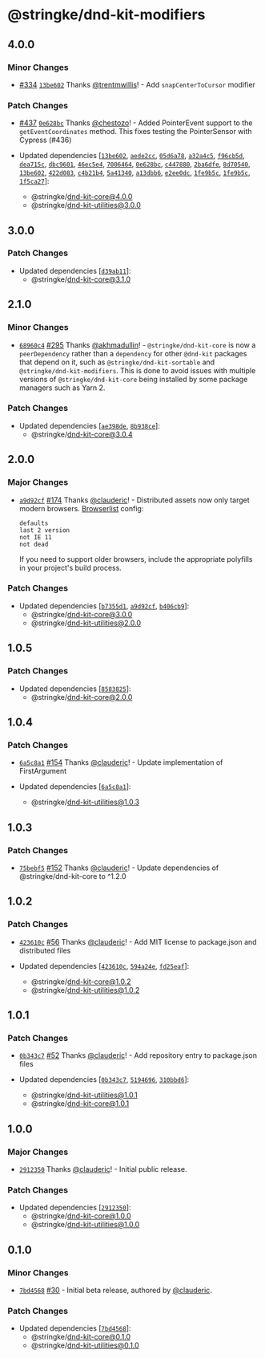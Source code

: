 # @stringke/dnd-kit-modifiers

## 4.0.0

### Minor Changes

- [#334](https://github.com/clauderic/dnd-kit/pull/334) [`13be602`](https://github.com/clauderic/dnd-kit/commit/13be602229c6d5723b3ae98bca7b8f45f0773366) Thanks [@trentmwillis](https://github.com/trentmwillis)! - Add `snapCenterToCursor` modifier

### Patch Changes

- [#437](https://github.com/clauderic/dnd-kit/pull/437) [`0e628bc`](https://github.com/clauderic/dnd-kit/commit/0e628bce53fb1a7223cdedd203cb07b6e62e5ec1) Thanks [@chestozo](https://github.com/chestozo)! - Added PointerEvent support to the `getEventCoordinates` method. This fixes testing the PointerSensor with Cypress (#436)

- Updated dependencies [[`13be602`](https://github.com/clauderic/dnd-kit/commit/13be602229c6d5723b3ae98bca7b8f45f0773366), [`aede2cc`](https://github.com/clauderic/dnd-kit/commit/aede2cc42d488435cf65f19b63ba6bb7702b3fde), [`05d6a78`](https://github.com/clauderic/dnd-kit/commit/05d6a78a17cbaacd8dffed685dfea5a6ea3d38a8), [`a32a4c5`](https://github.com/clauderic/dnd-kit/commit/a32a4c5f6228b9f03bf460b8403a38b8c3de493f), [`f96cb5d`](https://github.com/clauderic/dnd-kit/commit/f96cb5d5e45a1000104892244201a70cbe8e6553), [`dea715c`](https://github.com/clauderic/dnd-kit/commit/dea715c342b2d998a9f1562cacb5e70c77562c92), [`dbc9601`](https://github.com/clauderic/dnd-kit/commit/dbc9601c922e1d6944a63f66ee647f203abee595), [`46ec5e4`](https://github.com/clauderic/dnd-kit/commit/46ec5e4c6e3ca9fa849666f90fef426b3c465cf0), [`7006464`](https://github.com/clauderic/dnd-kit/commit/700646468683e4820269534c6352cca93bb5a987), [`0e628bc`](https://github.com/clauderic/dnd-kit/commit/0e628bce53fb1a7223cdedd203cb07b6e62e5ec1), [`c447880`](https://github.com/clauderic/dnd-kit/commit/c447880656b6bee2915d5a5f01d3ddfbd5705fa2), [`2ba6dfe`](https://github.com/clauderic/dnd-kit/commit/2ba6dfe6b080b90b13aa8d9eb07331515a0d2faa), [`8d70540`](https://github.com/clauderic/dnd-kit/commit/8d70540771d1455c326310b438a198d2516e1d04), [`13be602`](https://github.com/clauderic/dnd-kit/commit/13be602229c6d5723b3ae98bca7b8f45f0773366), [`422d083`](https://github.com/clauderic/dnd-kit/commit/422d0831173a893099ba924bf7bbc465640fc15d), [`c4b21b4`](https://github.com/clauderic/dnd-kit/commit/c4b21b4ee17cba31c10928eb227848026f54222a), [`5a41340`](https://github.com/clauderic/dnd-kit/commit/5a41340e6561c3784da2a9266e1b852ba370918c), [`a13dbb6`](https://github.com/clauderic/dnd-kit/commit/a13dbb66586edbf2998c7b251e236604255fd227), [`e2ee0dc`](https://github.com/clauderic/dnd-kit/commit/e2ee0dccb12794c419587019defddfd82ba5d297), [`1fe9b5c`](https://github.com/clauderic/dnd-kit/commit/1fe9b5c9d34237aae6ab22d54478c419d44a079a), [`1fe9b5c`](https://github.com/clauderic/dnd-kit/commit/1fe9b5c9d34237aae6ab22d54478c419d44a079a), [`1f5ca27`](https://github.com/clauderic/dnd-kit/commit/1f5ca27b17879861c2c545160c2046a747544846)]:
  - @stringke/dnd-kit-core@4.0.0
  - @stringke/dnd-kit-utilities@3.0.0

## 3.0.0

### Patch Changes

- Updated dependencies [[`d39ab11`](https://github.com/clauderic/dnd-kit/commit/d39ab1112f9be78d467b2dfe488a7ea931d93767)]:
  - @stringke/dnd-kit-core@3.1.0

## 2.1.0

### Minor Changes

- [`68960c4`](https://github.com/clauderic/dnd-kit/commit/68960c490f50962b47a57663ee0625d7704173ec) [#295](https://github.com/clauderic/dnd-kit/pull/295) Thanks [@akhmadullin](https://github.com/akhmadullin)! - `@stringke/dnd-kit-core` is now a `peerDependency` rather than a `dependency` for other `@dnd-kit` packages that depend on it, such as `@stringke/dnd-kit-sortable` and `@stringke/dnd-kit-modifiers`. This is done to avoid issues with multiple versions of `@stringke/dnd-kit-core` being installed by some package managers such as Yarn 2.

### Patch Changes

- Updated dependencies [[`ae398de`](https://github.com/clauderic/dnd-kit/commit/ae398de012aee28f5e3bec10b438153d00f65630), [`8b938ce`](https://github.com/clauderic/dnd-kit/commit/8b938ceb158c67e9fdc4616351d1a3291ac614c3)]:
  - @stringke/dnd-kit-core@3.0.4

## 2.0.0

### Major Changes

- [`a9d92cf`](https://github.com/clauderic/dnd-kit/commit/a9d92cf1fa35dd957e6c5915a13dfd2af134c103) [#174](https://github.com/clauderic/dnd-kit/pull/174) Thanks [@clauderic](https://github.com/clauderic)! - Distributed assets now only target modern browsers. [Browserlist](https://github.com/browserslist/browserslist) config:

  ```
  defaults
  last 2 version
  not IE 11
  not dead
  ```

  If you need to support older browsers, include the appropriate polyfills in your project's build process.

### Patch Changes

- Updated dependencies [[`b7355d1`](https://github.com/clauderic/dnd-kit/commit/b7355d19d9e15bb1972627bb622c2487ddec82ad), [`a9d92cf`](https://github.com/clauderic/dnd-kit/commit/a9d92cf1fa35dd957e6c5915a13dfd2af134c103), [`b406cb9`](https://github.com/clauderic/dnd-kit/commit/b406cb9251beef8677d05c45ec42bab7581a86dc)]:
  - @stringke/dnd-kit-core@3.0.0
  - @stringke/dnd-kit-utilities@2.0.0

## 1.0.5

### Patch Changes

- Updated dependencies [[`8583825`](https://github.com/clauderic/dnd-kit/commit/8583825380bc4d7c36e076be30bb5ca3fd20a26b)]:
  - @stringke/dnd-kit-core@2.0.0

## 1.0.4

### Patch Changes

- [`6a5c8a1`](https://github.com/clauderic/dnd-kit/commit/6a5c8a13bf19742efa65b20f16666f00ffaae1b1) [#154](https://github.com/clauderic/dnd-kit/pull/154) Thanks [@clauderic](https://github.com/clauderic)! - Update implementation of FirstArgument

- Updated dependencies [[`6a5c8a1`](https://github.com/clauderic/dnd-kit/commit/6a5c8a13bf19742efa65b20f16666f00ffaae1b1)]:
  - @stringke/dnd-kit-utilities@1.0.3

## 1.0.3

### Patch Changes

- [`75bebf5`](https://github.com/clauderic/dnd-kit/commit/75bebf53cf59ae5cd530bf658f11a48be6f64d7d) [#152](https://github.com/clauderic/dnd-kit/pull/152) Thanks [@clauderic](https://github.com/clauderic)! - Update dependencies of @stringke/dnd-kit-core to ^1.2.0

## 1.0.2

### Patch Changes

- [`423610c`](https://github.com/clauderic/dnd-kit/commit/423610ca48c5e5ca95545fdb5c5cfcfbd3d233ba) [#56](https://github.com/clauderic/dnd-kit/pull/56) Thanks [@clauderic](https://github.com/clauderic)! - Add MIT license to package.json and distributed files

- Updated dependencies [[`423610c`](https://github.com/clauderic/dnd-kit/commit/423610ca48c5e5ca95545fdb5c5cfcfbd3d233ba), [`594a24e`](https://github.com/clauderic/dnd-kit/commit/594a24e61e2fb559bceab8b50a07ceeeadf86417), [`fd25eaf`](https://github.com/clauderic/dnd-kit/commit/fd25eaf7c114f73918bf83801890d970c9b56d18)]:
  - @stringke/dnd-kit-core@1.0.2
  - @stringke/dnd-kit-utilities@1.0.2

## 1.0.1

### Patch Changes

- [`0b343c7`](https://github.com/clauderic/dnd-kit/commit/0b343c7e88a68351f8a39f643e9f26b8e046ef48) [#52](https://github.com/clauderic/dnd-kit/pull/52) Thanks [@clauderic](https://github.com/clauderic)! - Add repository entry to package.json files

- Updated dependencies [[`0b343c7`](https://github.com/clauderic/dnd-kit/commit/0b343c7e88a68351f8a39f643e9f26b8e046ef48), [`5194696`](https://github.com/clauderic/dnd-kit/commit/5194696b4b91f26379cd3e6c11b2d66c92d32c5b), [`310bbd6`](https://github.com/clauderic/dnd-kit/commit/310bbd6370e85f8fb16cad149e6254600a5beb3a)]:
  - @stringke/dnd-kit-utilities@1.0.1
  - @stringke/dnd-kit-core@1.0.1

## 1.0.0

### Major Changes

- [`2912350`](https://github.com/clauderic/dnd-kit/commit/2912350c5008c2b0edda3bae30b5075a852dea63) Thanks [@clauderic](https://github.com/clauderic)! - Initial public release.

### Patch Changes

- Updated dependencies [[`2912350`](https://github.com/clauderic/dnd-kit/commit/2912350c5008c2b0edda3bae30b5075a852dea63)]:
  - @stringke/dnd-kit-core@1.0.0
  - @stringke/dnd-kit-utilities@1.0.0

## 0.1.0

### Minor Changes

- [`7bd4568`](https://github.com/clauderic/dnd-kit/commit/7bd4568e9f339552fd73a9a4c888460b11195a5e) [#30](https://github.com/clauderic/dnd-kit/pull/30) - Initial beta release, authored by [@clauderic](https://github.com/clauderic).

### Patch Changes

- Updated dependencies [[`7bd4568`](https://github.com/clauderic/dnd-kit/commit/7bd4568e9f339552fd73a9a4c888460b11195a5e)]:
  - @stringke/dnd-kit-core@0.1.0
  - @stringke/dnd-kit-utilities@0.1.0
